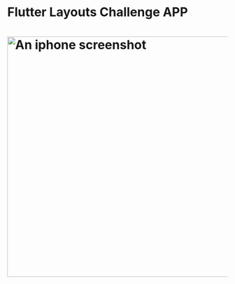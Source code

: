 <h1>Flutter Layouts Challenge APP</h1>

<h1><img alt="An iphone screenshot" src="Screenshot.png" height="550" /></h1>
